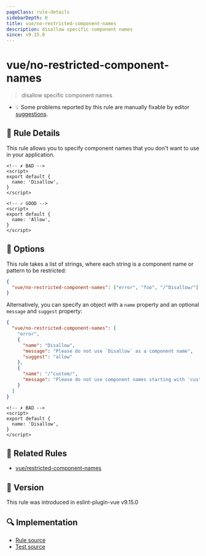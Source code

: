 ```yaml
---
pageClass: rule-details
sidebarDepth: 0
title: vue/no-restricted-component-names
description: disallow specific component names
since: v9.15.0
---
```


# vue/no-restricted-component-names

> disallow specific component names

- :bulb: Some problems reported by this rule are manually fixable by editor [suggestions](https://eslint.org/docs/developer-guide/working-with-rules#providing-suggestions).

## :book: Rule Details

This rule allows you to specify component names that you don't want to use in your application.

<eslint-code-block :rules="{'vue/no-restricted-component-names': ['error', 'Disallow']}">

```vue
<!-- ✗ BAD -->
<script>
export default {
  name: 'Disallow',
}
</script>
```

</eslint-code-block>

<eslint-code-block :rules="{'vue/no-restricted-component-names': ['error', 'Disallow']}">

```vue
<!-- ✓ GOOD -->
<script>
export default {
  name: 'Allow',
}
</script>
```

</eslint-code-block>

## :wrench: Options

This rule takes a list of strings, where each string is a component name or pattern to be restricted:

```json
{
  "vue/no-restricted-component-names": ["error", "foo", "/^Disallow/"]
}
```

Alternatively, you can specify an object with a `name` property and an optional `message` and `suggest` property:

```json
{
  "vue/no-restricted-component-names": [
    "error",
    {
      "name": "Disallow",
      "message": "Please do not use `Disallow` as a component name",
      "suggest": "allow"
    },
    {
      "name": "/^custom/",
      "message": "Please do not use component names starting with 'custom'"
    }
  ]
}
```

<eslint-code-block :rules="{'vue/no-restricted-component-names': ['error', { name: 'Disallow', message: 'Please do not use \'Disallow\' as a component name', suggest: 'allow'}]}">

```vue
<!-- ✗ BAD -->
<script>
export default {
  name: 'Disallow',
}
</script>
```

</eslint-code-block>

## :couple: Related Rules

- [vue/restricted-component-names](https://github.com/vuejs/eslint-plugin-vue/tree/master/docs/rules/restricted-component-names.md)

## :rocket: Version

This rule was introduced in eslint-plugin-vue v9.15.0

## :mag: Implementation

- [Rule source](https://github.com/vuejs/eslint-plugin-vue/blob/master/lib/rules/no-restricted-component-names.js)
- [Test source](https://github.com/vuejs/eslint-plugin-vue/blob/master/tests/lib/rules/no-restricted-component-names.js)

